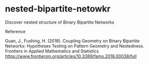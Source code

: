 # nested-bipartite-netowkr
Discover nested structure of Binary Bipartite Networks

Reference

Guan, J., Fushing, H. (2018). Coupling Geometry on Binary Bipartite Networks: Hypotheses Testing on Pattern Geometry and Nestedness. Frontiers in Applied Mathematics and Statistics 
https://www.frontiersin.org/articles/10.3389/fams.2018.00038/full
